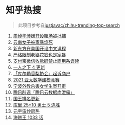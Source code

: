 # 知乎热搜

> 此项目参考自[justjavac/zhihu-trending-top-search](https://github.com/justjavac/zhihu-trending-top-search/blob/main/utils.ts)

<!-- BEGIN -->
  <!-- 最后更新时间:Sat Nov 27 2021 06:12:52 GMT+0000 (Coordinated Universal Time) -->
  1. [周焯华涉嫌开设赌场被批捕](https://www.zhihu.com/search?q=周焯华)
1. [云南女子被家暴烧死](https://www.zhihu.com/search?q=家暴)
1. [新东方在美国开设中文课程](https://www.zhihu.com/search?q=新东方)
1. [严格限制老婆花钱也是家暴](https://www.zhihu.com/search?q=限制老婆花钱)
1. [支付宝微信收款码禁止商用系误读](https://www.zhihu.com/search?q=支付宝微信)
1. [一人之下 4 更新](https://www.zhihu.com/search?q=一人之下4)
1. [「库尔勒香梨协会」起诉商户](https://www.zhihu.com/search?q=库尔勒香梨)
1. [2021 亚太数学建模竞赛](https://www.zhihu.com/search?q=亚太赛)
1. [宁波外教杀害女学生案开审](https://www.zhihu.com/search?q=宁波外教)
1. [腾讯辟谣「腾讯云数据库泄露」](https://www.zhihu.com/search?q=腾讯)
1. [国王排名更新](https://www.zhihu.com/search?q=国王排名)
1. [库里 25+10 勇士 5 连胜](https://www.zhihu.com/search?q=勇士)
1. [元宇宙炒房热](https://www.zhihu.com/search?q=元宇宙)
1. [海贼王 1033 话](https://www.zhihu.com/search?q=海贼王)
  <!-- END -->